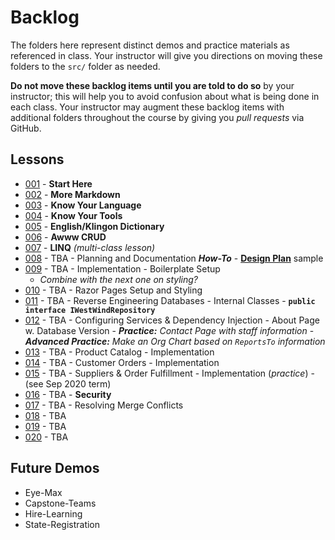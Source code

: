 # Backlog

The folders here represent distinct demos and practice materials as referenced in class. Your instructor will give you directions on moving these folders to the `src/` folder as needed.

**Do not move these backlog items until you are told to do so** by your instructor; this will help you to avoid confusion about what is being done in each class. Your instructor may augment these backlog items with additional folders throughout the course by giving you *pull requests* via GitHub.

## Lessons

- [001](./001-StartHere/ReadMe.md) - **Start Here**
- [002](./002/ReadMe.md) - **More Markdown**
- [003](./003/ReadMe.md) - **Know Your Language**
- [004](./004/ReadMe.md) - **Know Your Tools**
- [005](./005/ReadMe.md) - **English/Klingon Dictionary**
- [006](./006/ReadMe.md) - **Awww CRUD**
- [007](./007/ReadMe.md) - **LINQ** *(multi-class lesson)*
- [008](./008/ReadMe.md) - TBA - Planning and Documentation ***How-To*** - [**Design Plan**](https://dmit-2018.github.io/demos/Northwind/CustomerOrders/Design.html#selecting-a-customer) sample
- [009](./009/ReadMe.md) - TBA - Implementation - Boilerplate Setup
  - *Combine with the next one on styling?*
- [010](./010/ReadMe.md) - TBA - Razor Pages Setup and Styling
- [011](./011/ReadMe.md) - TBA - Reverse Engineering Databases - Internal Classes - **`public interface IWestWindRepository`**
- [012](./012/ReadMe.md) - TBA - Configuring Services & Dependency Injection - About Page w. Database Version - ***Practice:** Contact Page with staff information* - ***Advanced Practice:** Make an Org Chart based on `ReportsTo` information*
- [013](./013/ReadMe.md) - TBA - Product Catalog - Implementation
- [014](./014/ReadMe.md) - TBA - Customer Orders - Implementation
- [015](./015/ReadMe.md) - TBA - Suppliers & Order Fulfillment - Implementation (*practice*) - (see Sep 2020 term)
- [016](./016/ReadMe.md) - TBA - **Security**
- [017](./017/ReadMe.md) - TBA - Resolving Merge Conflicts
- [018](./018/ReadMe.md) - TBA
- [019](./019/ReadMe.md) - TBA
- [020](./020/ReadMe.md) - TBA

## Future Demos

- Eye-Max
- Capstone-Teams
- Hire-Learning
- State-Registration
